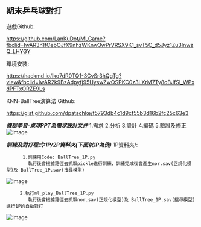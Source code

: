 **期末乒乓球對打**
------------------------

遊戲Github:

https://github.com/LanKuDot/MLGame?fbclid=IwAR3n1fCebOJfX9nhzWKnw3wPrVRSX9K1_svT5C_d5Jyz1Zu3InwzQ_LHYGY


環境安裝:

https://hackmd.io/lko7dR0TQ1-3CvSr3hQgTg?view&fbclid=IwAR2k9BzAdpyfj95UyswZwOSPKC0z3LXrM7Ty8oBJfSl_WPxdPFTxORZE9Ls

KNN-BallTree演算法 Github:

https://gist.github.com/dpatschke/f5793db4c1d9cf55b3d16b2fc25c63e3



*****機器學習-桌球PPT為需求設計文件*****
          1.需求
          2.分析
          3.設計
          4.編碼
          5.驗證及修正
![image](https://github.com/HsuTengHsiung/Arkanoid/blob/master/%E6%A9%9F%E5%99%A8%E5%AD%B8%E7%BF%92-%E6%9C%9F%E6%9C%AB%E6%AF%94%E8%B3%BD-KNN(BallTree%2BNumba%E5%8A%A0%E9%80%9F)/PNG/%E6%95%B4%E9%AB%94%E6%B5%81%E7%A8%8B.PNG)

*****訓練及對打程式:1P/2P資料夾(下面以1P為例)*****
        1P資料夾/:  
        
          1.訓練用Code: BallTree_1P.py
            執行後會根據路徑去抓取pickle進行訓練，訓練完成後會產生nor.sav(正規化模型)及 BallTree_1P.sav(搜尋模型)
 ![image](https://github.com/HsuTengHsiung/Arkanoid/blob/master/%E6%A9%9F%E5%99%A8%E5%AD%B8%E7%BF%92-%E6%9C%9F%E6%9C%AB%E6%AF%94%E8%B3%BD-KNN(BallTree%2BNumba%E5%8A%A0%E9%80%9F)/PNG/%E8%A8%93%E7%B7%B4%E6%B5%81%E7%A8%8B.PNG)
         
         2.執行ml_play_BallTree_1P.py
            執行後會根據路徑去抓取nor.sav(正規化模型)及 BallTree_1P.sav(搜尋模型)進行1P的自動對打
            
![image](   https://github.com/HsuTengHsiung/Arkanoid/blob/master/%E6%A9%9F%E5%99%A8%E5%AD%B8%E7%BF%92-%E6%9C%9F%E6%9C%AB%E6%AF%94%E8%B3%BD-KNN(BallTree%2BNumba%E5%8A%A0%E9%80%9F)/PNG/%E5%B0%8D%E6%89%93%E6%B5%81%E7%A8%8B.PNG)
            
            
